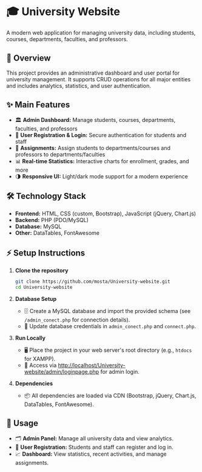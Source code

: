 # 🎓 University Website

A modern web application for managing university data, including students, courses, departments, faculties, and professors.

## 🚀 Overview

This project provides an administrative dashboard and user portal for university management. It supports CRUD operations for all major entities and includes analytics, statistics, and user authentication.

## ✨ Main Features

- 🏛️ **Admin Dashboard:** Manage students, courses, departments, faculties, and professors
- 👤 **User Registration & Login:** Secure authentication for students and staff
- 🏫 **Assignments:** Assign students to departments/courses and professors to departments/faculties
- 📊 **Real-time Statistics:** Interactive charts for enrollment, grades, and more
- 🌗 **Responsive UI:** Light/dark mode support for a modern experience

## 🛠️ Technology Stack

- **Frontend:** HTML, CSS (custom, Bootstrap), JavaScript (jQuery, Chart.js)
- **Backend:** PHP (PDO/MySQL)
- **Database:** MySQL
- **Other:** DataTables, FontAwesome

## ⚡ Setup Instructions

1. **Clone the repository**

   ```bash
   git clone https://github.com/mosta/University-website.git
   cd University-website
   ```

2. **Database Setup**
   - 🗄️ Create a MySQL database and import the provided schema (see `/admin_conect.php` for connection details).
   - 🔑 Update database credentials in `admin_conect.php` and `connect.php`.

3. **Run Locally**
   - 🖥️ Place the project in your web server's root directory (e.g., `htdocs` for XAMPP).
   - 🔗 Access via [http://localhost/University-website/admin/loginpage.php](http://localhost/University-website/admin/loginpage.php) for admin login.

4. **Dependencies**
   - 📦 All dependencies are loaded via CDN (Bootstrap, jQuery, Chart.js, DataTables, FontAwesome).

## 📝 Usage

- 🗂️ **Admin Panel:** Manage all university data and view analytics.
- 📝 **User Registration:** Students and staff can register and log in.
- 📈 **Dashboard:** View statistics, recent activities, and manage assignments.
